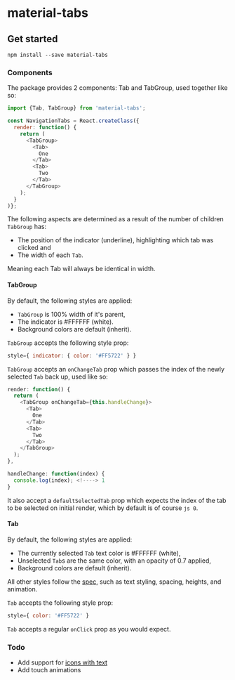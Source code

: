 # material-tabs

## Get started

```
npm install --save material-tabs
```

### Components

The package provides 2 components: Tab and TabGroup, used together like so:

``` js
import {Tab, TabGroup} from 'material-tabs';

const NavigationTabs = React.createClass({
  render: function() {
    return (
      <TabGroup>
        <Tab>
          One
        </Tab>
        <Tab>
          Two
        </Tab>
      </TabGroup>
    );
  }
)};
```

The following aspects are determined as a result of the number of children ```TabGroup``` has:

- The position of the indicator (underline), highlighting which tab was clicked and
- The width of each ```Tab```.

Meaning each Tab will always be identical in width.

#### TabGroup

By default, the following styles are applied:

- ```TabGroup``` is 100% width of it's parent,
- The indicator is #FFFFFF (white).
- Background colors are default (inherit).

```TabGroup``` accepts the following style prop:

```js
style={ indicator: { color: '#FF5722' } }
```

```TabGroup``` accepts an ```onChangeTab``` prop which passes the index of the newly selected ```Tab``` back up, used like so:

```js
render: function() {
  return (
    <TabGroup onChangeTab={this.handleChange}>
      <Tab>
        One
      </Tab>
      <Tab>
        Two
      </Tab>
    </TabGroup>
  );
},

handleChange: function(index) {
  console.log(index); <!----> 1
}
```

It also accept a ```defaultSelectedTab``` prop which expects the index of the tab to be selected on initial render, which by default is of course ```js 0```.

#### Tab

By default, the following styles are applied:

- The currently selected ```Tab``` text color is #FFFFFF (white),
- Unselected ```Tab```s are the same color, with an opacity of 0.7 applied,
- Background colors are default (inherit).

All other styles follow the [spec](https://www.google.com/design/spec/components/tabs.html#tabs-specs), such as text styling, spacing, heights, and animation.

```Tab``` accepts the following style prop:

```js
style={ color: '#FF5722' }
```

```Tab``` accepts a regular ```onClick``` prop as you would expect.

### Todo
- Add support for [icons with text](https://www.google.com/design/spec/components/tabs.html#tabs-specs)
- Add touch animations

